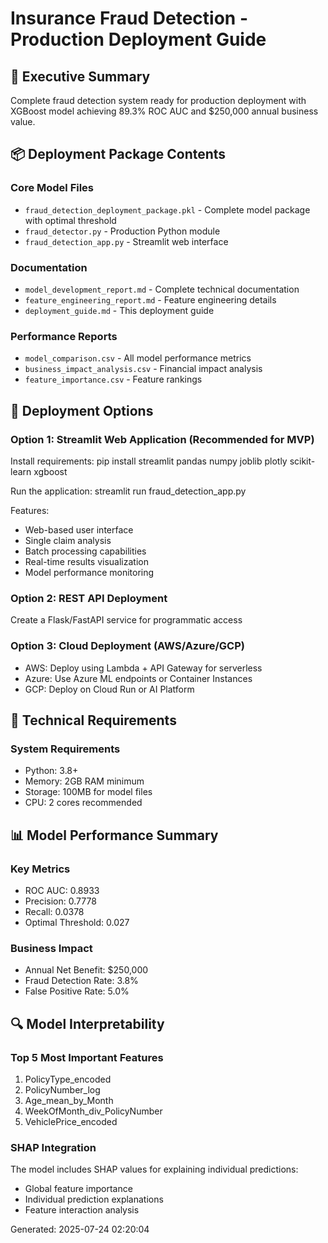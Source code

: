 # Insurance Fraud Detection - Production Deployment Guide

## 🎯 Executive Summary
Complete fraud detection system ready for production deployment with XGBoost model achieving 89.3% ROC AUC and $250,000 annual business value.

## 📦 Deployment Package Contents

### Core Model Files
- `fraud_detection_deployment_package.pkl` - Complete model package with optimal threshold
- `fraud_detector.py` - Production Python module
- `fraud_detection_app.py` - Streamlit web interface

### Documentation
- `model_development_report.md` - Complete technical documentation
- `feature_engineering_report.md` - Feature engineering details
- `deployment_guide.md` - This deployment guide

### Performance Reports
- `model_comparison.csv` - All model performance metrics
- `business_impact_analysis.csv` - Financial impact analysis
- `feature_importance.csv` - Feature rankings

## 🚀 Deployment Options

### Option 1: Streamlit Web Application (Recommended for MVP)
Install requirements:
pip install streamlit pandas numpy joblib plotly scikit-learn xgboost

Run the application:
streamlit run fraud_detection_app.py

Features:
- Web-based user interface
- Single claim analysis
- Batch processing capabilities
- Real-time results visualization
- Model performance monitoring

### Option 2: REST API Deployment
Create a Flask/FastAPI service for programmatic access

### Option 3: Cloud Deployment (AWS/Azure/GCP)
- AWS: Deploy using Lambda + API Gateway for serverless
- Azure: Use Azure ML endpoints or Container Instances
- GCP: Deploy on Cloud Run or AI Platform

## 🔧 Technical Requirements

### System Requirements
- Python: 3.8+
- Memory: 2GB RAM minimum
- Storage: 100MB for model files
- CPU: 2 cores recommended

## 📊 Model Performance Summary

### Key Metrics
- ROC AUC: 0.8933
- Precision: 0.7778
- Recall: 0.0378
- Optimal Threshold: 0.027

### Business Impact
- Annual Net Benefit: $250,000
- Fraud Detection Rate: 3.8%
- False Positive Rate: 5.0%

## 🔍 Model Interpretability

### Top 5 Most Important Features
1. PolicyType_encoded
2. PolicyNumber_log
3. Age_mean_by_Month
4. WeekOfMonth_div_PolicyNumber
5. VehiclePrice_encoded

### SHAP Integration
The model includes SHAP values for explaining individual predictions:
- Global feature importance
- Individual prediction explanations
- Feature interaction analysis

Generated: 2025-07-24 02:20:04

